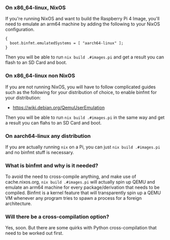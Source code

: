 ### On x86_64-linux, NixOS
If you're running NixOS and want to build the Raspberry Pi 4 Image, you'll need to
emulate an arm64 machine by adding the following to your NixOS configuration.

```
{
  boot.binfmt.emulatedSystems = [ "aarch64-linux" ];
}
```

Then you will be able to run `nix build .#images.pi` and get a result you can
flash to an SD Card and boot.

### On x86_64-linux non NixOS

If you are not running NixOS, you will have to follow complicated guides such as
the following for your distribution of choice, to enable binfmt for your
distribution:

- https://wiki.debian.org/QemuUserEmulation

Then you will be able to run `nix build .#images.pi` in the same way and get a
result you can flahs to an SD Card and boot.

### On aarch64-linux any distribution

If you are actually running `nix` on a Pi, you can just `nix build .#images.pi`
and no binfmt stuff is necessary.

### What is binfmt and why is it needed?

To avoid the need to cross-compile anything, and make use of cache.nixos.org,
`nix build .#images.pi` will actually spin up QEMU and emulate an arm64 machine
for every package/derivation that needs to be compiled. Binfmt is a kernel
feature that will transparently spin up a QEMU VM whenever any program tries to
spawn a process for a foreign architecture.

###  Will there be a cross-compilation option?

Yes, soon. But there are some quirks with Python cross-compilation that need to
be worked out first.
